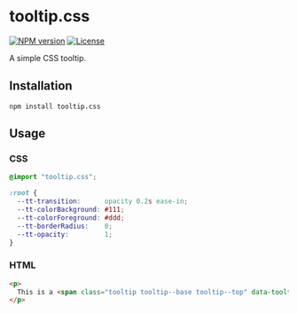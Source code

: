 # tooltip.css

[![NPM version][npm-img]][npm-url]
[![License][license-img]][license-url]

A simple CSS tooltip.

## Installation

```
npm install tooltip.css
```

## Usage

### CSS

``` css
@import "tooltip.css";

:root {
  --tt-transition:      opacity 0.2s ease-in;
  --tt-colorBackground: #111;
  --tt-colorForeground: #ddd;
  --tt-borderRadius:    0;
  --tt-opacity:         1;
}
```

### HTML

``` html
<p>
  This is a <span class="tooltip tooltip--base tooltip--top" data-tooltip="This is a tooltip">sentence</span>.
</p>
```

[npm-img]: https://img.shields.io/npm/v/tooltip.css.svg?style=flat-square
[npm-url]: https://npmjs.org/package/tooltip.css
[license-img]: http://img.shields.io/npm/l/tooltip.css.svg?style=flat-square
[license-url]: LICENSE
